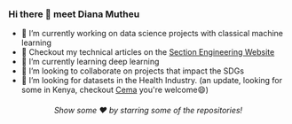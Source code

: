 ### Hi there 👋 meet **Diana Mutheu**

<!--
**bluemutheu/bluemutheu** is a ✨ _special_ ✨ repository because its `README.md` (this file) appears on your GitHub profile.

Here are some ideas to get you started:
-->

- 🔭 I’m currently working on data science projects with classical machine learning 
- 🌟 Checkout my technical articles on the [Section Engineering Website](https://www.section.io/engineering-education/authors/diana-mutheu/)
- 🌱 I’m currently learning deep learning
- 👯 I’m looking to collaborate on projects that impact the SDGs
- 🤔 I’m looking for datasets in the Health Industry. (an update, looking for some in Kenya, checkout [Cema](https://cema.africa/) you're welcome😄)

<div align="center">

###### Show some ❤️ by starring some of the repositories!

</div>

<!--
- 💬 Ask me about anything, always willing to help
- ⚡ Fun fact: ...
- 📫 How to reach me: ...
- 😄 Pronouns: ...
-->
 

